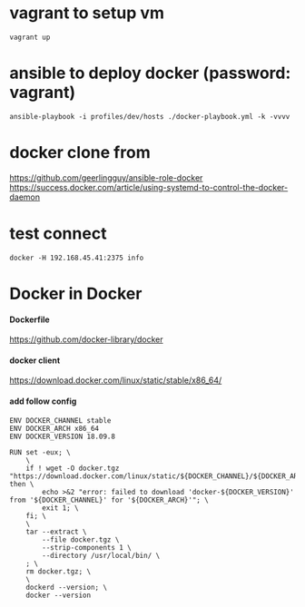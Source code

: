 # vagrant to setup vm
```
vagrant up
```

# ansible to deploy docker (password: vagrant)
```
ansible-playbook -i profiles/dev/hosts ./docker-playbook.yml -k -vvvv
```

# docker clone from
https://github.com/geerlingguy/ansible-role-docker
https://success.docker.com/article/using-systemd-to-control-the-docker-daemon

# test connect
```
docker -H 192.168.45.41:2375 info
```

# Docker in Docker

#### Dockerfile
https://github.com/docker-library/docker

#### docker client
https://download.docker.com/linux/static/stable/x86_64/

#### add follow config
```
ENV DOCKER_CHANNEL stable
ENV DOCKER_ARCH x86_64
ENV DOCKER_VERSION 18.09.8

RUN set -eux; \
	\
	if ! wget -O docker.tgz "https://download.docker.com/linux/static/${DOCKER_CHANNEL}/${DOCKER_ARCH}/docker-${DOCKER_VERSION}.tgz"; then \
		echo >&2 "error: failed to download 'docker-${DOCKER_VERSION}' from '${DOCKER_CHANNEL}' for '${DOCKER_ARCH}'"; \
		exit 1; \
	fi; \
	\
	tar --extract \
		--file docker.tgz \
		--strip-components 1 \
		--directory /usr/local/bin/ \
	; \
	rm docker.tgz; \
	\
	dockerd --version; \
	docker --version
```
